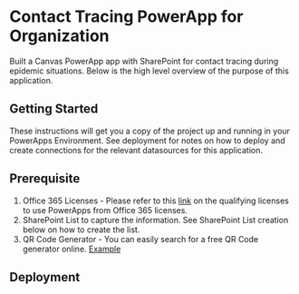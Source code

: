 # Contact Tracing PowerApp for Organization
Built a Canvas PowerApp app with SharePoint for contact tracing during epidemic situations. Below is the high level overview of the purpose of this application.

## Getting Started

These instructions will get you a copy of the project up and running in your PowerApps Environment. See deployment for notes on how to deploy and create connections for the relevant datasources for this application.

## Prerequisite
1. Office 365 Licenses - Please refer to this [link](https://go.microsoft.com/fwlink/?linkid=2085130) on the qualifying licenses to use PowerApps from Office 365 licenses.
2. SharePoint List to capture the information. See SharePoint List creation below on how to create the list.
3. QR Code Generator - You can easily search for a free QR Code generator online. [Example](https://www.the-qrcode-generator.com/) 

## Deployment
